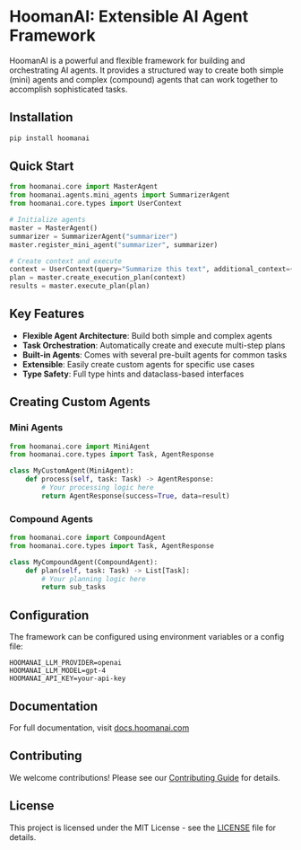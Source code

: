 # HoomanAI: Extensible AI Agent Framework

HoomanAI is a powerful and flexible framework for building and orchestrating AI agents. It provides a structured way to create both simple (mini) agents and complex (compound) agents that can work together to accomplish sophisticated tasks.

## Installation

```bash
pip install hoomanai
```

## Quick Start

```python
from hoomanai.core import MasterAgent
from hoomanai.agents.mini_agents import SummarizerAgent
from hoomanai.core.types import UserContext

# Initialize agents
master = MasterAgent()
summarizer = SummarizerAgent("summarizer")
master.register_mini_agent("summarizer", summarizer)

# Create context and execute
context = UserContext(query="Summarize this text", additional_context={"text": "..."})
plan = master.create_execution_plan(context)
results = master.execute_plan(plan)
```

## Key Features

- **Flexible Agent Architecture**: Build both simple and complex agents
- **Task Orchestration**: Automatically create and execute multi-step plans
- **Built-in Agents**: Comes with several pre-built agents for common tasks
- **Extensible**: Easily create custom agents for specific use cases
- **Type Safety**: Full type hints and dataclass-based interfaces

## Creating Custom Agents

### Mini Agents

```python
from hoomanai.core import MiniAgent
from hoomanai.core.types import Task, AgentResponse

class MyCustomAgent(MiniAgent):
    def process(self, task: Task) -> AgentResponse:
        # Your processing logic here
        return AgentResponse(success=True, data=result)
```

### Compound Agents

```python
from hoomanai.core import CompoundAgent
from hoomanai.core.types import Task, AgentResponse

class MyCompoundAgent(CompoundAgent):
    def plan(self, task: Task) -> List[Task]:
        # Your planning logic here
        return sub_tasks
```

## Configuration

The framework can be configured using environment variables or a config file:

```env
HOOMANAI_LLM_PROVIDER=openai
HOOMANAI_LLM_MODEL=gpt-4
HOOMANAI_API_KEY=your-api-key
```

## Documentation

For full documentation, visit [docs.hoomanai.com](https://docs.hoomanai.com)

## Contributing

We welcome contributions! Please see our [Contributing Guide](CONTRIBUTING.md) for details.

## License

This project is licensed under the MIT License - see the [LICENSE](LICENSE) file for details.